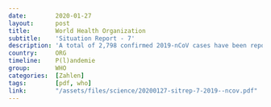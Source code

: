 ```yaml
---
date:        2020-01-27
layout:      post
title:       World Health Organization
subtitle:    'Situation Report - 7'
description: 'A total of 2,798 confirmed 2019-nCoV cases have been reported globally<br/>80 deaths have been reported'
country:     ORG
timeline:    P(l)andemie
group:       WHO
categories:  [Zahlen]
tags:        [pdf, who]
link:        "/assets/files/science/20200127-sitrep-7-2019--ncov.pdf"
---
```

<object data="{{ page.link }}" style='height:calc(100vh - 400px); width: 100%' type='application/pdf'></object>
